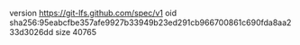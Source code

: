 version https://git-lfs.github.com/spec/v1
oid sha256:95eabcfbe357afe9927b33949b23ed291cb966700861c690fda8aa233d3026dd
size 40765
